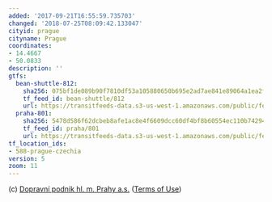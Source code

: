 ```yaml
---
added: '2017-09-21T16:55:59.735703'
changed: '2018-07-25T08:09:42.133047'
cityid: prague
cityname: Prague
coordinates:
- 14.4667
- 50.0833
description: ''
gtfs:
  bean-shuttle-812:
    sha256: 075bf1de089b90f7810df53a105880650b695e2ad7ae841e89064a1ea2f8c24f
    tf_feed_id: bean-shuttle/812
    url: https://transitfeeds-data.s3-us-west-1.amazonaws.com/public/feeds/bean-shuttle/812/20170314/gtfs.zip
  praha-801:
    sha256: 5478d586f62dcbeb8afe1ac8e4f6609dcc60df4bf8b60554ec110b742941f5a0
    tf_feed_id: praha/801
    url: https://transitfeeds-data.s3-us-west-1.amazonaws.com/public/feeds/praha/801/20180724/gtfs.zip
tf_location_ids:
- 588-prague-czechia
version: 5
zoom: 11
---
```


(c) [Dopravní podnik hl. m. Prahy a.s.](http://www.dpp.cz)
([Terms of Use](http://opendefinition.org/licenses/cc-zero/))